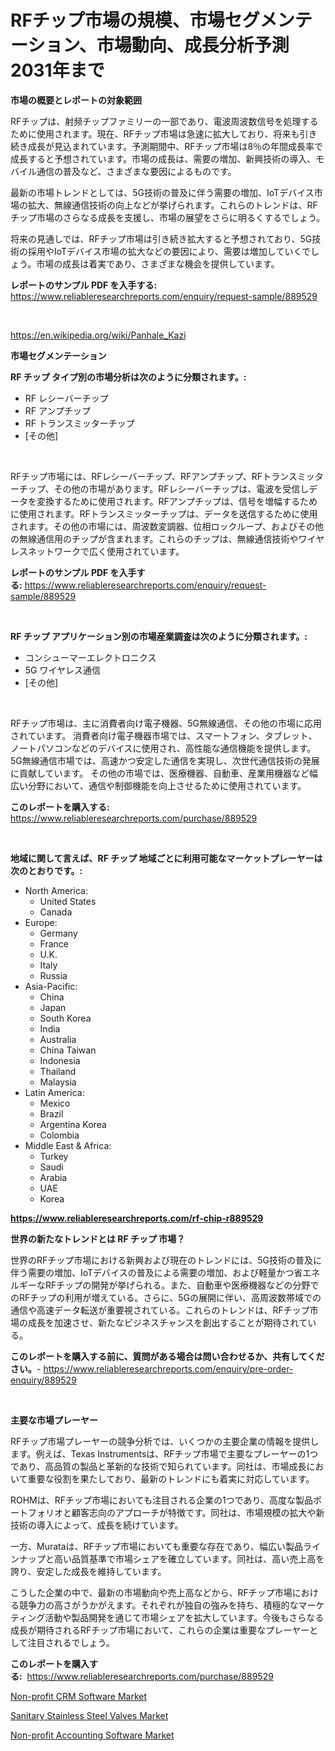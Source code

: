<p><h1>RFチップ市場の規模、市場セグメンテーション、市場動向、成長分析予測2031年まで</h1></p><p><strong>市場の概要とレポートの対象範囲</strong></p>
<p><p>RFチップは、射频チップファミリーの一部であり、電波周波数信号を処理するために使用されます。現在、RFチップ市場は急速に拡大しており、将来も引き続き成長が見込まれています。予測期間中、RFチップ市場は8％の年間成長率で成長すると予想されています。市場の成長は、需要の増加、新興技術の導入、モバイル通信の普及など、さまざまな要因によるものです。</p><p>最新の市場トレンドとしては、5G技術の普及に伴う需要の増加、IoTデバイス市場の拡大、無線通信技術の向上などが挙げられます。これらのトレンドは、RFチップ市場のさらなる成長を支援し、市場の展望をさらに明るくするでしょう。</p><p>将来の見通しでは、RFチップ市場は引き続き拡大すると予想されており、5G技術の採用やIoTデバイス市場の拡大などの要因により、需要は増加していくでしょう。市場の成長は着実であり、さまざまな機会を提供しています。</p></p>
<p><strong>レポートのサンプル PDF を入手する:</strong> <a href="https://www.reliableresearchreports.com/enquiry/request-sample/889529">https://www.reliableresearchreports.com/enquiry/request-sample/889529</a></p>
<p>&nbsp;</p>
<p><a href="https://en.wikipedia.org/wiki/Panhale_Kazi">https://en.wikipedia.org/wiki/Panhale_Kazi</a></p>
<p><strong>市場セグメンテーション</strong></p>
<p><strong>RF チップ タイプ別の市場分析は次のように分類されます。:</strong></p>
<p><ul><li>RF レシーバーチップ</li><li>RF アンプチップ</li><li>RF トランスミッターチップ</li><li>[その他]</li></ul></p>
<p>&nbsp;</p>
<p><p>RFチップ市場には、RFレシーバーチップ、RFアンプチップ、RFトランスミッターチップ、その他の市場があります。RFレシーバーチップは、電波を受信しデータを変換するために使用されます。RFアンプチップは、信号を増幅するために使用されます。RFトランスミッターチップは、データを送信するために使用されます。その他の市場には、周波数変調器、位相ロックループ、およびその他の無線通信用のチップが含まれます。これらのチップは、無線通信技術やワイヤレスネットワークで広く使用されています。</p></p>
<p><strong>レポートのサンプル PDF を入手する:</strong>&nbsp;<a href="https://www.reliableresearchreports.com/enquiry/request-sample/889529">https://www.reliableresearchreports.com/enquiry/request-sample/889529</a></p>
<p>&nbsp;</p>
<p><strong> RF チップ アプリケーション別の市場産業調査は次のように分類されます。:</strong></p>
<p><ul><li>コンシューマーエレクトロニクス</li><li>5G ワイヤレス通信</li><li>[その他]</li></ul></p>
<p>&nbsp;</p>
<p><p>RFチップ市場は、主に消費者向け電子機器、5G無線通信、その他の市場に応用されています。 消費者向け電子機器市場では、スマートフォン、タブレット、ノートパソコンなどのデバイスに使用され、高性能な通信機能を提供します。 5G無線通信市場では、高速かつ安定した通信を実現し、次世代通信技術の発展に貢献しています。 その他の市場では、医療機器、自動車、産業用機器など幅広い分野において、通信や制御機能を向上させるために使用されています。</p></p>
<p><strong>このレポートを購入する:</strong>&nbsp; <a href="https://www.reliableresearchreports.com/purchase/889529">https://www.reliableresearchreports.com/purchase/889529</a></p>
<p>&nbsp;</p>
<p><strong>地域に関して言えば、RF チップ 地域ごとに利用可能なマーケットプレーヤーは次のとおりです。:</strong></p>
<p><ul>
    <li>
        North America:
        <ul>
            <li>United States</li>
            <li>Canada</li>
        </ul>
    </li>
    <li>
        Europe:
        <ul>
            <li>Germany</li>
            <li>France</li>
            <li>U.K.</li>
            <li>Italy</li>
            <li>Russia</li>
        </ul>
    </li>
    <li>
        Asia-Pacific:
        <ul>
            <li>China</li>
            <li>Japan</li>
            <li>South Korea</li>
            <li>India</li>
            <li>Australia</li>
            <li>China Taiwan</li>
            <li>Indonesia</li>
            <li>Thailand</li>
            <li>Malaysia</li>
        </ul>
    </li>
    <li>
        Latin America:
        <ul>
            <li>Mexico</li>
            <li>Brazil</li>
            <li>Argentina Korea</li>
            <li>Colombia</li>
        </ul>
    </li>
    <li>
        Middle East & Africa:
        <ul>
            <li>Turkey</li>
            <li>Saudi</li>
            <li>Arabia</li>
            <li>UAE</li>
            <li>Korea</li>
        </ul>
    </li>
    </ul></p>
<p><strong><a href="https://www.reliableresearchreports.com/rf-chip-r889529">https://www.reliableresearchreports.com/rf-chip-r889529</a></strong>&nbsp;</p>
<p><strong>世界の新たなトレンドとは RF チップ 市場？</strong></p>
<p><p>世界のRFチップ市場における新興および現在のトレンドには、5G技術の普及に伴う需要の増加、IoTデバイスの普及による需要の増加、および軽量かつ省エネルギーなRFチップの開発が挙げられる。また、自動車や医療機器などの分野でのRFチップの利用が増えている。さらに、5Gの展開に伴い、高周波数帯域での通信や高速データ転送が重要視されている。これらのトレンドは、RFチップ市場の成長を加速させ、新たなビジネスチャンスを創出することが期待されている。</p></p>
<p><strong>このレポートを購入する前に、質問がある場合は問い合わせるか、共有してください。</strong>- <a href="https://www.reliableresearchreports.com/enquiry/pre-order-enquiry/889529">https://www.reliableresearchreports.com/enquiry/pre-order-enquiry/889529</a></p>
<p>&nbsp;</p>
<p><strong>主要な市場プレーヤー</strong></p>
<p><p>RFチップ市場プレーヤーの競争分析では、いくつかの主要企業の情報を提供します。例えば、Texas Instrumentsは、RFチップ市場で主要なプレーヤーの1つであり、高品質の製品と革新的な技術で知られています。同社は、市場成長において重要な役割を果たしており、最新のトレンドにも着実に対応しています。</p><p>ROHMは、RFチップ市場においても注目される企業の1つであり、高度な製品ポートフォリオと顧客志向のアプローチが特徴です。同社は、市場規模の拡大や新技術の導入によって、成長を続けています。</p><p>一方、Murataは、RFチップ市場においても重要な存在であり、幅広い製品ラインナップと高い品質基準で市場シェアを確立しています。同社は、高い売上高を誇り、安定した成長を維持しています。</p><p>こうした企業の中で、最新の市場動向や売上高などから、RFチップ市場における競争力の高さがうかがえます。それぞれが独自の強みを持ち、積極的なマーケティング活動や製品開発を通じて市場シェアを拡大しています。今後もさらなる成長が期待されるRFチップ市場において、これらの企業は重要なプレーヤーとして注目されるでしょう。</p></p>
<p><strong>このレポートを購入する:</strong>&nbsp;&nbsp;<a href="https://www.reliableresearchreports.com/purchase/889529">https://www.reliableresearchreports.com/purchase/889529</a></p>
<p><p><a href="https://github.com/julian6Skinner/Market-Research-Report-List-1/blob/main/non-profit-crm-software-market.md">Non-profit CRM Software Market</a></p><p><a href="https://www.linkedin.com/pulse/sanitary-stainless-steel-valves-market-emerging-trends-future-3a90c">Sanitary Stainless Steel Valves Market</a></p><p><a href="https://github.com/salfordkingie/Market-Research-Report-List-1/blob/main/non-profit-accounting-software-market.md">Non-profit Accounting Software Market</a></p></p>